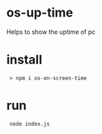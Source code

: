 # os-up-time
Helps to show the uptime of pc

# install

     > npm i os-on-screen-time

# run

     node index.js

 
